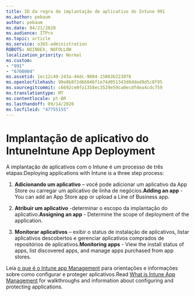 ```yaml
---
title: ID da regra de implantação de aplicativo do Intune 991
ms.author: pebaum
author: pebaum
ms.date: 04/21/2020
ms.audience: ITPro
ms.topic: article
ms.service: o365-administration
ROBOTS: NOINDEX, NOFOLLOW
localization_priority: Normal
ms.custom:
- "991"
- "6700004"
ms.assetid: 1ec12c49-243a-44dc-9084-15863b223078
ms.openlocfilehash: 90e8b8f2d66046f1e74d051343d8dded9d5c8f95
ms.sourcegitcommit: c6692ce0fa1358ec3529e59ca0ecdfdea4cdc759
ms.translationtype: MT
ms.contentlocale: pt-BR
ms.lasthandoff: 09/14/2020
ms.locfileid: "47755155"
---
```

# <a name="intune-app-deployment"></a><span data-ttu-id="79a0f-102">Implantação de aplicativo do Intune</span><span class="sxs-lookup"><span data-stu-id="79a0f-102">Intune App Deployment</span></span>

<span data-ttu-id="79a0f-103">A implantação de aplicativos com o Intune é um processo de três etapas:</span><span class="sxs-lookup"><span data-stu-id="79a0f-103">Deploying applications with Intune is a three step process:</span></span>
  
1. <span data-ttu-id="79a0f-104">**Adicionando um aplicativo** – você pode adicionar um aplicativo da App Store ou carregar um aplicativo de linha de negócios.</span><span class="sxs-lookup"><span data-stu-id="79a0f-104">**Adding an app** - You can add an App Store app or upload a Line of Business app.</span></span>

2. <span data-ttu-id="79a0f-105">**Atribuir um aplicativo** -determinar o escopo da implantação do aplicativo.</span><span class="sxs-lookup"><span data-stu-id="79a0f-105">**Assigning an app** - Determine the scope of deployment of the application.</span></span>

3. <span data-ttu-id="79a0f-106">**Monitorar aplicativos** – exibir o status de instalação de aplicativos, listar aplicativos descobertos e gerenciar aplicativos comprados de repositórios de aplicativos.</span><span class="sxs-lookup"><span data-stu-id="79a0f-106">**Monitoring apps** - View the install status of apps, list discovered apps, and manage apps purchased from app stores.</span></span>

<span data-ttu-id="79a0f-107">Leia [o que é o Intune app Management](https://docs.microsoft.com/intune/app-management) para orientações e informações sobre como configurar e proteger aplicativos.</span><span class="sxs-lookup"><span data-stu-id="79a0f-107">Read [What is Intune App Management](https://docs.microsoft.com/intune/app-management) for walkthroughs and information about configuring and protecting applications.</span></span>
  